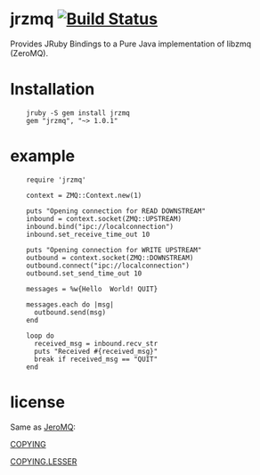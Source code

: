 jrzmq [![Build Status](https://secure.travis-ci.org/outcastgeek/jrzmq.png?branch=master)](http://travis-ci.org/outcastgeek/jrzmq)
=====
Provides JRuby Bindings to a Pure Java implementation of libzmq (ZeroMQ).

Installation
============

        jruby -S gem install jrzmq
        gem "jrzmq", "~> 1.0.1"

example
=======

        require 'jrzmq'

        context = ZMQ::Context.new(1)

        puts "Opening connection for READ DOWNSTREAM"
        inbound = context.socket(ZMQ::UPSTREAM)
        inbound.bind("ipc://localconnection")
        inbound.set_receive_time_out 10

        puts "Opening connection for WRITE UPSTREAM"
        outbound = context.socket(ZMQ::DOWNSTREAM)
        outbound.connect("ipc://localconnection")
        outbound.set_send_time_out 10

        messages = %w{Hello  World! QUIT}
        
        messages.each do |msg|
          outbound.send(msg)
        end
          
        loop do
          received_msg = inbound.recv_str
          puts "Received #{received_msg}"
          break if received_msg == "QUIT"
        end

license
=======

Same as [JeroMQ](https://github.com/zeromq/jeromq "JeroMQ"):

[COPYING](https://github.com/zeromq/jeromq/blob/master/COPYING "COPYING")

[COPYING.LESSER](https://github.com/zeromq/jeromq/blob/master/COPYING.LESSER "COPYING.LESSER")
